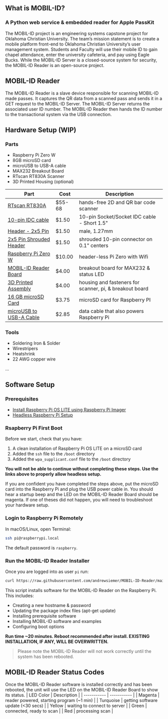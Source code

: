 ## What is MOBIL-ID?
### A Python web service & embedded reader for Apple PassKit

The MOBIL-ID project is an engineering systems capstone project for Oklahoma Christian University. The team’s mission statement is to create a mobile platform front-end to Oklahoma Christian University’s user management system. Students and Faculty will use their mobile ID to gain chapel attendance, enter the university cafeteria, and pay using Eagle Bucks. While the MOBIL-ID Server is a closed-source system for security, the MOBIL-ID Reader is an open-source project.

## MOBIL-ID Reader
The MOBIL-ID Reader is a slave device responsible for scanning MOBIL-ID made passes. It captures the QR data from a scanned pass and sends it in a GET request to the MOBIL-ID Server. The MOBIL-ID Server returns the associated user ID number. The MOBIL-ID Reader then hands the ID number to the transactional system via the USB connection.

## Hardware Setup (WIP)
### Parts
* Raspberry Pi Zero W
* 8GB microSD card
* microUSB to USB-A cable
* MAX232 Breakout Board
* RTscan RT830A Scanner
* 3D Printed Housing (optional)

| Part | Cost | Description |
| ----------- | ----------- | --------- |
| [RTscan RT830A](https://www.rtscan.net/Code-Readers/hands-free-bar-code-scanner-rt830a/) | $55-68 | hands-free 2D and QR bar code scanner |
| [10-pin IDC cable](https://www.adafruit.com/product/556?gclid=CjwKCAiA9bmABhBbEiwASb35V9Td5R1iaUAHqUNImX9ycXJjJYyvrB65bvPPx45-ikyqEljMJOcw4RoCfNQQAvD_BwE) | $1.50 | 10-pin Socket/Socket IDC cable - Short 1.5" |
| [Header - 2x5 Pin](https://www.sparkfun.com/products/15362) | $1.50 | male, 1.27mm |
| [2x5 Pin Shrouded Header](https://www.sparkfun.com/products/8506) | $1.50 |  shrouded 10-pin connector on 0.1" centers |
| [Raspberry Pi Zero W](https://www.adafruit.com/product/3400) | $10.00 |  header-less Pi Zero with Wifi |
| [MOBIL-ID Reader Board](/pcb) | $4.00 | breakout board for MAX232 & status LED |
| [3D Printed Assembly](/stl) | $4.00 | housing and fasteners for scanner, pi, & breakout board |
| [16 GB microSD Card](https://www.amazon.com/8-Pack-Bulk-Micro-Memory-Adapter/dp/B081CGNB9Y) | $3.75 | microSD card for Raspberry PI |
| [microUSB to USB-A Cable ](https://www.amazon.com/Anker-6-Pack-Powerline-Micro-USB/dp/B015XPU7RC/) | $2.85 | data cable that also powers Raspberry Pi |


### Tools
* Soldering Iron & Solder
* Wirestripers
* Heatshrink
* 22 AWG copper wire

...

## Software Setup
### Prerequisites
* [Install Raspberry Pi OS LITE using Raspberry Pi Imager](https://www.raspberrypi.org/software/)
* [Headless Raspberry Pi Setup](https://pimylifeup.com/headless-raspberry-pi-setup/)

### Rsapberry Pi First Boot
Before we start, check that you have:
1. A clean installation of Raspberry Pi OS LITE on a microSD card
2. Added the `ssh` file to the `/boot` directory
3. Added the `wpa_supplicant.conf` file to the `/boot` directory

**You will not be able to continue without completing these steps. Use the links above to properly allow headless setup.**

If you are confident you have completed the steps above, put the microSD card into the Raspberry Pi and plug the USB power cable in.
You should hear a startup beep and the LED on the MOBIL-ID Reader Board should be magenta. If one of theses did not happen, you will need to troubleshoot your hardware setup.

### Login to Raspberry Pi Remotely
In macOS/Linux, open Terminal:
```sh
ssh pi@raspberrypi.local
```
The default password is `raspberry`.

### Run the MOBIL-ID Reader Installer
Once you are logged into as user `pi` run:
``` sh
curl https://raw.githubusercontent.com/andrewsiemer/MOBIL-ID-Reader/main/install.sh > install.sh && sudo bash install.sh
```
This script installs software for the MOBIL-ID Reader on the Raspberry Pi.
This includes:
* Creating a new hostname & password
* Updating the package index files (apt-get update)
* Installing prerequisite software
* Installing MOBIL-ID software and examples
* Configuring boot options

**Run time ~20 minutes. Reboot recommended after install. EXISTING INSTALLATION, IF ANY, WILL BE OVERWRITTEN.**

> Please note the MOBIL-ID Reader will not work correctly until the system has been rebooted.

## MOBIL-ID Reader Status Codes
Once the MOBIL-ID Reader software is installed correctly and has been rebooted, the unit will use the LED on the MOBIL-ID Reader Board to show its status.
| LED Color | Description |
| ----------- | ----------- |
| Magenta | reader powered, starting program (~1 min) |
| Turquoise | getting software update (<30 secs) |
| Yellow | waiting to connect to server |
| Green | connected, ready to scan |
| Red | processing scan |
